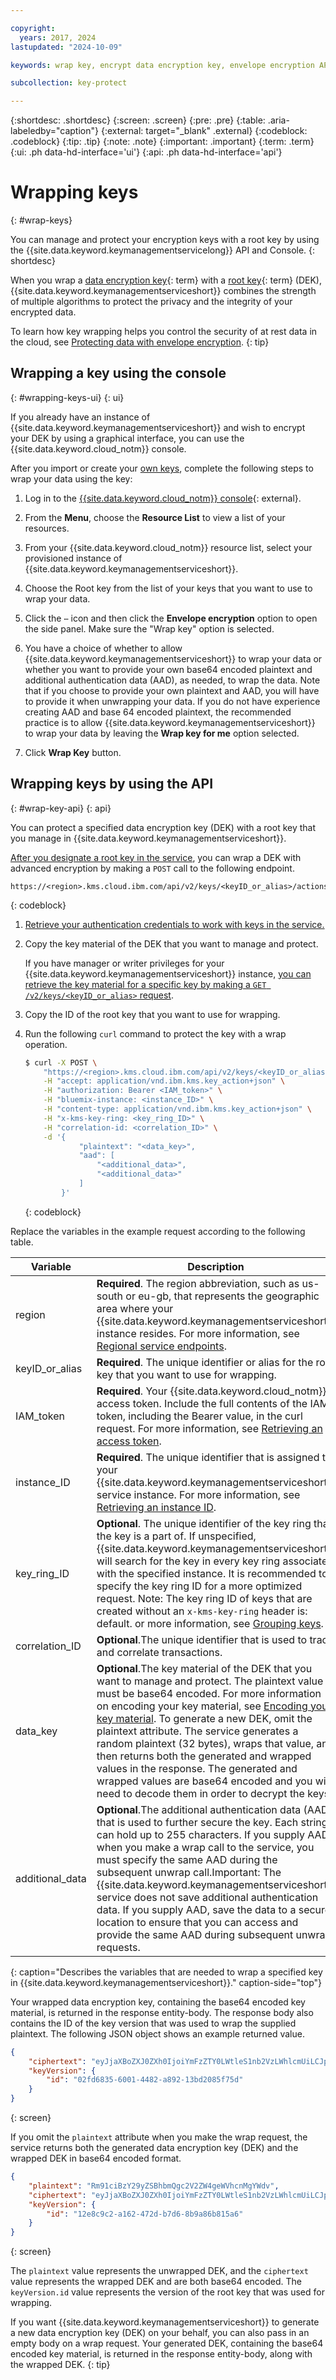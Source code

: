 ```yaml
---

copyright:
  years: 2017, 2024
lastupdated: "2024-10-09"

keywords: wrap key, encrypt data encryption key, envelope encryption API examples

subcollection: key-protect

---
```


{:shortdesc: .shortdesc}
{:screen: .screen}
{:pre: .pre}
{:table: .aria-labeledby="caption"}
{:external: target="_blank" .external}
{:codeblock: .codeblock}
{:tip: .tip}
{:note: .note}
{:important: .important}
{:term: .term}
{:ui: .ph data-hd-interface='ui'}
{:api: .ph data-hd-interface='api'}

# Wrapping keys
{: #wrap-keys}

You can manage and protect your encryption keys with a root key by using the
{{site.data.keyword.keymanagementservicelong}} API and Console.
{: shortdesc}

When you wrap a [data encryption key](#x4791827){: term} with a
[root key](#x6946961){: term} (DEK), {{site.data.keyword.keymanagementserviceshort}}
combines the strength of multiple algorithms to protect the privacy and the
integrity of your encrypted data.

To learn how key wrapping helps you control the security of at rest data in the
cloud, see
[Protecting data with envelope encryption](/docs/key-protect?topic=key-protect-envelope-encryption).
{: tip}

## Wrapping a key using the console
{: #wrapping-keys-ui}
{: ui}

If you already have an instance of {{site.data.keyword.keymanagementserviceshort}} and wish to encrypt your DEK by using a graphical interface, you can use the {{site.data.keyword.cloud_notm}} console.

After you import or create your [own keys](/docs/key-protect?topic=key-protect-create-root-keys),
complete the following steps to wrap your data using the key:

1. Log in to the [{{site.data.keyword.cloud_notm}} console](/login/){: external}.

2. From the **Menu**, choose the **Resource List** to view a list of your resources.

3. From your {{site.data.keyword.cloud_notm}} resource list, select your
    provisioned instance of {{site.data.keyword.keymanagementserviceshort}}.

4. Choose the Root key from the list of your keys that you want to use to wrap your data.

5. Click the `⋯` icon and then click the **Envelope encryption** option to open the side panel. Make sure the "Wrap key" option is selected.

7. You have a choice of whether to allow {{site.data.keyword.keymanagementserviceshort}} to wrap your data or whether you want to provide your own base64 encoded plaintext and additional authentication data (AAD), as needed, to wrap the data. Note that if you choose to provide your own plaintext and AAD, you will have to provide it when unwrapping your data. If you do not have experience creating AAD and base 64 encoded plaintext, the recommended practice is to allow {{site.data.keyword.keymanagementserviceshort}} to wrap your data by leaving the **Wrap key for me** option selected.

8. Click **Wrap Key** button.

## Wrapping keys by using the API
{: #wrap-key-api}
{: api}

You can protect a specified data encryption key (DEK) with a root key that you
manage in {{site.data.keyword.keymanagementserviceshort}}.

[After you designate a root key in the service](/docs/key-protect?topic=key-protect-create-root-keys),
you can wrap a DEK with advanced encryption by making a `POST` call to the
following endpoint.

```plaintext
https://<region>.kms.cloud.ibm.com/api/v2/keys/<keyID_or_alias>/actions/wrap
```
{: codeblock}

1. [Retrieve your authentication credentials to work with keys in the service.](/docs/key-protect?topic=key-protect-set-up-api)

2. Copy the key material of the DEK that you want to manage and protect.

    If you have manager or writer privileges for your
    {{site.data.keyword.keymanagementserviceshort}} instance,
    [you can retrieve the key material for a specific key by making a `GET /v2/keys/<keyID_or_alias>` request](/docs/key-protect?topic=key-protect-view-keys#view-keys-api).

3. Copy the ID of the root key that you want to use for wrapping.

4. Run the following `curl` command to protect the key with a wrap operation.

    ```sh
    $ curl -X POST \
        "https://<region>.kms.cloud.ibm.com/api/v2/keys/<keyID_or_alias>/actions/wrap" \
        -H "accept: application/vnd.ibm.kms.key_action+json" \
        -H "authorization: Bearer <IAM_token>" \
        -H "bluemix-instance: <instance_ID>" \
        -H "content-type: application/vnd.ibm.kms.key_action+json" \
        -H "x-kms-key-ring: <key_ring_ID>" \
        -H "correlation-id: <correlation_ID>" \
        -d '{
                "plaintext": "<data_key>",
                "aad": [
                    "<additional_data>",
                    "<additional_data>"
                ]
            }'
    ```
    {: codeblock}

Replace the variables in the example request according to the following table.

|Variable|Description|
|--- |--- |
|region|**Required**. The region abbreviation, such as us-south or eu-gb, that represents the geographic area where your {{site.data.keyword.keymanagementserviceshort}} instance resides. For more information, see [Regional service endpoints](/docs/key-protect?topic=key-protect-regions#service-endpoints).|
|keyID_or_alias|**Required**. The unique identifier or alias for the root key that you want to use for wrapping.|
|IAM_token|**Required**. Your {{site.data.keyword.cloud_notm}} access token. Include the full contents of the IAM token, including the Bearer value, in the curl request. For more information, see [Retrieving an access token](/docs/key-protect?topic=key-protect-retrieve-access-token).|
|instance_ID|**Required**. The unique identifier that is assigned to your {{site.data.keyword.keymanagementserviceshort}} service instance. For more information, see [Retrieving an instance ID](/docs/key-protect?topic=key-protect-retrieve-instance-ID).|
|key_ring_ID|**Optional**. The unique identifier of the key ring that the key is a part of. If unspecified, {{site.data.keyword.keymanagementserviceshort}} will search for the key in every key ring associated with the specified instance. It is recommended to specify the key ring ID for a more optimized request. Note: The key ring ID of keys that are created without an `x-kms-key-ring` header is: default. or more information, see [Grouping keys](/docs/key-protect?topic=key-protect-grouping-keys).|
|correlation_ID|**Optional**.The unique identifier that is used to track and correlate transactions.|
|data_key|**Optional**.The key material of the DEK that you want to manage and protect. The plaintext value must be base64 encoded. For more information on encoding your key material, see [Encoding your key material](/docs/key-protect?topic=key-protect-import-root-keys#how-to-encode-root-key-material). To generate a new DEK, omit the plaintext attribute. The service generates a random plaintext (32 bytes), wraps that value, and then returns both the generated and wrapped values in the response. The generated and wrapped values are base64 encoded and you will need to decode them in order to decrypt the keys.|
|additional_data|**Optional**.The additional authentication data (AAD) that is used to further secure the key. Each string can hold up to 255 characters. If you supply AAD when you make a wrap call to the service, you must specify the same AAD during the subsequent unwrap call.Important: The {{site.data.keyword.keymanagementserviceshort}} service does not save additional authentication data. If you supply AAD, save the data to a secure location to ensure that you can access and provide the same AAD during subsequent unwrap requests.|
{: caption="Describes the variables that are needed to wrap a specified key in {{site.data.keyword.keymanagementserviceshort}}." caption-side="top"}

Your wrapped data encryption key, containing the base64 encoded key
material, is returned in the response entity-body. The response body also
contains the ID of the key version that was used to wrap the supplied
plaintext. The following JSON object shows an example returned value.

```json
{
    "ciphertext": "eyJjaXBoZXJ0ZXh0IjoiYmFzZTY0LWtleS1nb2VzLWhlcmUiLCJpdiI6IjRCSDlKREVmYU1RM3NHTGkiLCJ2ZXJzaW9uIjoiNC4wLjAiLCJoYW5kbGUiOiJ1dWlkLWdvZXMtaGVyZSJ9",
    "keyVersion": {
        "id": "02fd6835-6001-4482-a892-13bd2085f75d"
    }
}
```
{: screen}

If you omit the `plaintext` attribute when you make the wrap request, the
service returns both the generated data encryption key (DEK) and the wrapped
DEK in base64 encoded format.

```json
{
    "plaintext": "Rm91ciBzY29yZSBhbmQgc2V2ZW4geWVhcnMgYWdv",
    "ciphertext": "eyJjaXBoZXJ0ZXh0IjoiYmFzZTY0LWtleS1nb2VzLWhlcmUiLCJpdiI6IjRCSDlKREVmYU1RM3NHTGkiLCJ2ZXJzaW9uIjoiNC4wLjAiLCJoYW5kbGUiOiJ1dWlkLWdvZXMtaGVyZSJ9",
    "keyVersion": {
        "id": "12e8c9c2-a162-472d-b7d6-8b9a86b815a6"
    }
}
```
{: screen}

The `plaintext` value represents the unwrapped DEK, and the `ciphertext`
value represents the wrapped DEK and are both base64 encoded. The
`keyVersion.id` value represents the version of the root key that was used
for wrapping.

If you want {{site.data.keyword.keymanagementserviceshort}} to generate a
new data encryption key (DEK) on your behalf, you can also pass in an empty
body on a wrap request. Your generated DEK, containing the base64 encoded
key material, is returned in the response entity-body, along with the
wrapped DEK.
{: tip}
